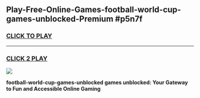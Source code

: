 
## Play-Free-Online-Games-football-world-cup-games-unblocked-Premium #p5n7f
<h3>
<a href="https://premium.freeplayer.one?title=football-world-cup-games-unblocked&ref=8M">CLICK TO PLAY</a></h3>
<hr>

<h3>
<a href="https://premium.freeplayer.one?title=football-world-cup-games-unblocked&ref=8M">CLICK 2 PLAY</a>
  
</h3>

<a href="https://premium.freeplayer.one?title=football-world-cup-games-unblocked&ref=8M"><img src="https://clearcache.store/games.png"></a>


**football-world-cup-games-unblocked games unblocked: Your Gateway to Fun and Accessible Online Gaming**
